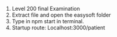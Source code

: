 1. Level 200 final Examination <br>
2. Extract file and open the easysoft folder<br>
3. Type in npm start in terminal.<br>
4. Startup route: Localhost:3000/patient
